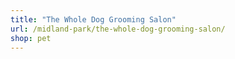 ```yaml
---
title: "The Whole Dog Grooming Salon"
url: /midland-park/the-whole-dog-grooming-salon/
shop: pet
---
```

